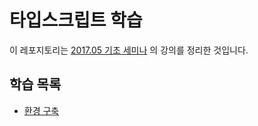 # 타입스크립트 학습
이 레포지토리는 [2017.05 기초 세미나](https://www.inflearn.com/course/%ED%83%80%EC%9E%85%EC%8A%A4%ED%81%AC%EB%A6%BD%ED%8A%B8-%EC%BD%94%EB%A6%AC%EC%95%84-1705-%EA%B8%B0%EC%B4%88-%EC%84%B8%EB%AF%B8%EB%82%98/dashboard) 의 강의를 정리한 것입니다.

## 학습 목록
- [환경 구축](./a.개발환경구축)